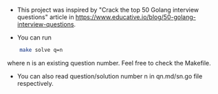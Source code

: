 - This project was inspired by "Crack the top 50 Golang interview questions" article in
https://www.educative.io/blog/50-golang-interview-questions.

- You can run
```bash 
    make solve q=n
```    
 where n is an existing question number. Feel free to check the Makefile. 

- You can also read question/solution number n in qn.md/sn.go file respectively. 